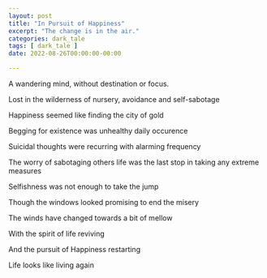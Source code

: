 ```yaml
---
layout: post
title: "In Pursuit of Happiness"
excerpt: "The change is in the air."
categories: dark_tale
tags: [ dark_tale ]
date: 2022-08-26T00:00:00-00:00

---
```


A wandering mind, without destination or focus.

Lost in the wilderness of nursery, avoidance and self-sabotage

Happiness seemed like finding the city of gold

Begging for existence was unhealthy daily occurence

Suicidal thoughts were recurring with alarming frequency

The worry of sabotaging others life was the last stop in taking any extreme measures

Selfishness was not enough to take the jump

Though the windows looked promising to end the misery

The winds have changed towards a bit of mellow

With the spirit of life reviving 

And the pursuit of Happiness restarting

Life looks like living again
